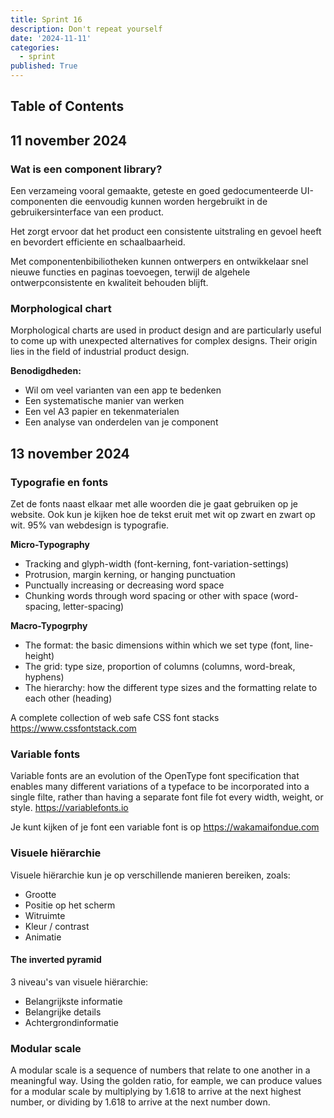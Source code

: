 ```yaml
---
title: Sprint 16
description: Don't repeat yourself
date: '2024-11-11'
categories:
  - sprint
published: True
---
```


## Table of Contents

## 11 november 2024
### Wat is een component library?
Een verzameing vooral gemaakte, geteste en goed gedocumenteerde UI-componenten die eenvoudig kunnen worden hergebruikt in de gebruikersinterface van een product.


Het zorgt ervoor dat het product een consistente uitstraling en gevoel heeft en bevordert efficiente en schaalbaarheid.


Met componentenbibiliotheken kunnen ontwerpers en ontwikkelaar snel nieuwe functies en paginas toevoegen, terwijl de algehele ontwerpconsistente en kwaliteit behouden blijft.

### Morphological chart
Morphological charts are used in product design and are particularly useful to come up with unexpected alternatives for complex designs. Their origin lies in the field of industrial product design.

**Benodigdheden:**
- Wil om veel varianten van een app te bedenken
- Een systematische manier van werken
- Een vel A3 papier en tekenmaterialen
- Een analyse van onderdelen van je component

## 13 november 2024
### Typografie en fonts
Zet de fonts naast elkaar met alle woorden die je gaat gebruiken op je website. Ook kun je kijken hoe de tekst eruit met wit op zwart en zwart op wit. 95% van webdesign is typografie.


**Micro-Typography**
- Tracking and glyph-width (font-kerning, font-variation-settings)
- Protrusion, margin kerning, or hanging punctuation
- Punctually increasing or decreasing word space
- Chunking words through word spacing or other with space (word-spacing, letter-spacing)

**Macro-Typogrphy**
- The format: the basic dimensions within which we set type (font, line-height)
- The grid: type size, proportion of columns (columns, word-break, hyphens)
- The hierarchy: how the different type sizes and the formatting relate to each other (heading)

A complete collection of web safe CSS font stacks https://www.cssfontstack.com

### Variable fonts
Variable fonts are an evolution of the OpenType font specification that enables many different variations of a typeface to be incorporated into a single filte, rather than having a separate font file fot every width, weight, or style. https://variablefonts.io

Je kunt kijken of je font een variable font is op https://wakamaifondue.com

### Visuele hiërarchie
Visuele hiërarchie kun je op verschillende manieren bereiken, zoals:
- Grootte
- Positie op het scherm
- Witruimte
- Kleur / contrast
- Animatie

#### The inverted pyramid
3 niveau's van visuele hiërarchie:
- Belangrijkste informatie
- Belangrijke details
- Achtergrondinformatie


### Modular scale
A modular scale is a sequence of numbers that relate to one another in a meaningful way. Using the golden ratio, for eample, we can produce values for a modular scale by multiplying by 1.618 to arrive at the next highest number, or dividing by 1.618 to arrive at the next number down.